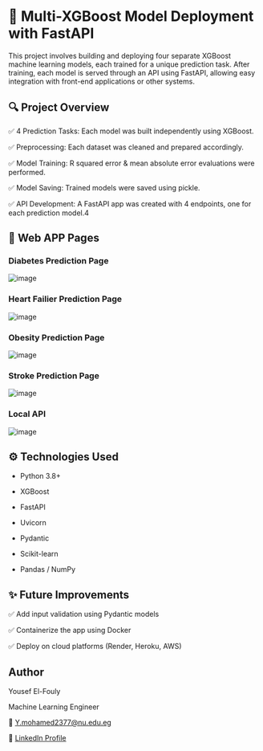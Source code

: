 # 🚀 Multi-XGBoost Model Deployment with FastAPI

This project involves building and deploying four separate XGBoost machine learning models, each trained for a unique prediction task. After training, each model is served through an API using FastAPI, allowing easy integration with front-end applications or other systems.

## 🔍 Project Overview

✅ 4 Prediction Tasks: Each model was built independently using XGBoost.

✅ Preprocessing: Each dataset was cleaned and prepared accordingly.

✅ Model Training: R squared error & mean absolute error evaluations were performed.

✅ Model Saving: Trained models were saved using pickle.

✅ API Development: A FastAPI app was created with 4 endpoints, one for each prediction model.4


## 📖 Web APP Pages 

### Diabetes Prediction Page

![image](https://github.com/user-attachments/assets/b767ec67-e3e4-4a08-8b50-ea0ab9415469)

### Heart Failier Prediction Page 

![image](https://github.com/user-attachments/assets/e99a05ae-f0da-4172-8c8b-6911b9d1057b)

### Obesity Prediction Page 

![image](https://github.com/user-attachments/assets/72c34d8e-bb0e-45f4-ac5a-5c1f0ab42dae)

### Stroke Prediction Page 

![image](https://github.com/user-attachments/assets/f47e82e3-00ce-4ae0-ba81-fc3521778c92)

### Local API 

![image](https://github.com/user-attachments/assets/f342a16e-c15d-4fc3-91ad-310d9f5780d2)



    
## ⚙️ Technologies Used
- Python 3.8+

- XGBoost

- FastAPI

- Uvicorn

- Pydantic

- Scikit-learn

- Pandas / NumPy

## ✨ Future Improvements
✅ Add input validation using Pydantic models

✅ Containerize the app using Docker

✅ Deploy on cloud platforms (Render, Heroku, AWS)

## Author
Yousef El-Fouly

Machine Learning Engineer

📧 Y.mohamed2377@nu.edu.eg 

🔗 [LinkedIn Profile](www.linkedin.com/in/youssef-mohamed-667600205)


